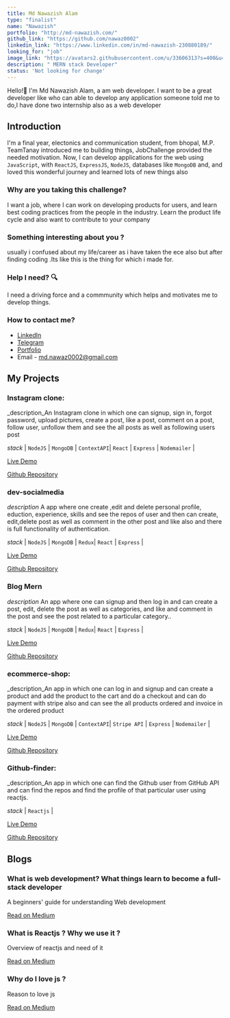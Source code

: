 ```yaml
---
title: Md Nawazish Alam
type: "finalist"
name: "Nawazish"
portfolio: "http://md-nawazish.com/"
github_link: "https://github.com/nawaz0002"
linkedin_link: "https://www.linkedin.com/in/md-nawazish-230880189/"
looking_for: "job"
image_link: "https://avatars2.githubusercontent.com/u/33606313?s=400&u=0d140f6dd9b6c157220b05013226d77ea47379ee&v=4"
description: " MERN stack Developer"
status: 'Not looking for change'
---
```


Hello!👋 I'm Md Nawazish Alam, a am web developer. I want to be a great developer like who can able to develop any application someone told me to do,I have done two internship also as a web developer
## Introduction

I'm a final year, electonics and communication student, from bhopal, M.P. TeamTanay introduced me to building things, JobChallenge provided the needed motivation. Now, I can develop applications for the web using `JavaScript`, with `ReactJS`, `ExpressJS`, `NodeJS`, databases like `MongoDB` and, and  loved this wonderful journey and learned lots of new things also
### Why are you taking this challenge?

I want a job, where I can work on developing products for users, and learn best coding practices from the people in the industry. Learn the product life cycle and also want to contribute to your company

### Something interesting about you ?

usually i confused about my life/career as i have taken the ece also but after finding coding .Its like this is the thing for which i made for.

### Help I need? :mag:

I need a driving force and a commmunity which helps and motivates me to develop things.

### How to contact me?

- [LinkedIn](https://www.linkedin.com/in/md-nawazish-230880189/)
- [Telegram](https://t.me/MdNawazish)
- [Portfolio](http://md-nawazish.com/)
- Email - md.nawaz0002@gmail.com

## My Projects

### Instagram clone:

_description_An Instagram clone in which one can signup, sign in, forgot password, upload pictures, create a post, like a post, comment on a post, follow user, unfollow them and see the all posts as well as following users post

_stack_ | `NodeJS` | `MongoDB` | `ContextAPI`| `React` | `Express` | `Nodemailer` |

[Live Demo](https://instaagram-clone.herokuapp.com/)

[Github Repository](https://github.com/nawaz0002/instagram_clone)


### dev-socialmedia

_description_ A app where one create ,edit and delete personal profile, eduction, experience, skills and see the repos of user and then can create, edit,delete post as well as comment in the other post and like also and there is full functionality of authentication.

_stack_ | `NodeJS` | `MongoDB` | `Redux`| `React` | `Express` |

[Live Demo](https://dev-socialmedia-mern.herokuapp.com/)

[Github Repository](https://github.com/nawaz0002/dev-social-media-mern)

### Blog Mern 

_description_ An app where one can signup and then log in and can create a post, edit, delete the post as well as categories, and like and comment in the post and see the post related to a particular category..

_stack_ | `NodeJS` | `MongoDB` | `Redux`| `React` | `Express` |

[Live Demo](https://blogs-mern.herokuapp.com/)

[Github Repository](https://github.com/nawaz0002/blog_mern)

### ecommerce-shop:

_description_An app in which one can log in and signup and can create a product and add the product to the cart and do a checkout and can do payment with stripe also and can see the all products ordered and invoice in the ordered product

_stack_ | `NodeJS` | `MongoDB` | `ContextAPI`| `Stripe API` | `Express` | `Nodemailer` |

[Live Demo]( https://ecommerce-shop-node.herokuapp.com/)

[Github Repository](https://github.com/nawaz0002/ecommerce-shop)

###  Github-finder:

_description_An app in which one can find the Github user from GitHub API and can find the repos and find the profile of that particular user using reactjs.

_stack_ | `Reactjs` |

[Live Demo]( https://githubfinder-nawazish.netlify.app/)

[Github Repository](https://github.com/nawaz0002/githubfinder)

## Blogs

### What is web development? What things learn to become a full-stack developer

A beginners' guide for understanding Web development

[Read on Medium]( https://medium.com/@md.nawaz0002/what-is-web-development-what-things-learn-to-become-a-full-stack-developer-1a84aee890e8)

### What is Reactjs ? Why we use it ?

Overview of reactjs and need of it

[Read on Medium]( https://medium.com/@md.nawaz0002/what-is-reactjs-why-we-use-it-b3e566b5234c)

### Why do I love js ?

Reason to love js

[Read on Medium](https://medium.com/@md.nawaz0002/why-do-i-love-js-edc9174a07d0)
